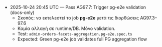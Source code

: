 - 2025-10-24 20:45 UTC — Pass AG97.7: Trigger pg-e2e validation (docs-only)
  - Σκοπός: να εκτελεστεί το job **pg-e2e** μετά τις διορθώσεις AG97.3–97.6
  - Καμία αλλαγή σε runtime/DB. Μόνο validation.
  - Test: `admin-orders-facets-aggregation.pg-e2e.spec.ts`
  - Expected: Green pg-e2e job validates full PG aggregation flow
